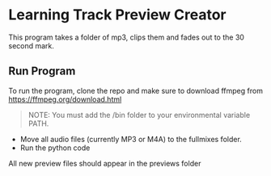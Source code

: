 # Learning Track Preview Creator

This program takes a folder of mp3, clips them and fades out to the 30 second mark.

## Run Program
To run the program, clone the repo and make sure to download ffmpeg from https://ffmpeg.org/download.html

> NOTE: You must add the /bin folder to your environmental variable PATH. 

- Move all audio files (currently MP3 or M4A) to the fullmixes folder.
- Run the python code

All new preview files should appear in the previews folder 
